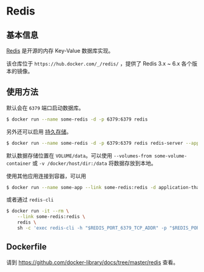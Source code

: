 # Redis

## 基本信息

[Redis](https://en.wikipedia.org/wiki/Redis) 是开源的内存 Key-Value 数据库实现。

该仓库位于 `https://hub.docker.com/_/redis/` ，提供了 Redis 3.x \~ 6.x 各个版本的镜像。

## 使用方法

默认会在 `6379` 端口启动数据库。

```bash
$ docker run --name some-redis -d -p 6379:6379 redis
```

另外还可以启用 [持久存储](https://redis.io/topics/persistence)。

```bash
$ docker run --name some-redis -d -p 6379:6379 redis redis-server --appendonly yes
```

默认数据存储位置在 `VOLUME/data`。可以使用 `--volumes-from some-volume-container` 或 `-v /docker/host/dir:/data` 将数据存放到本地。

使用其他应用连接到容器，可以用

```bash
$ docker run --name some-app --link some-redis:redis -d application-that-uses-redis
```

或者通过 `redis-cli`

```bash
$ docker run -it --rm \
    --link some-redis:redis \
    redis \
    sh -c 'exec redis-cli -h "$REDIS_PORT_6379_TCP_ADDR" -p "$REDIS_PORT_6379_TCP_PORT"'
```

## Dockerfile

请到 https://github.com/docker-library/docs/tree/master/redis 查看。
